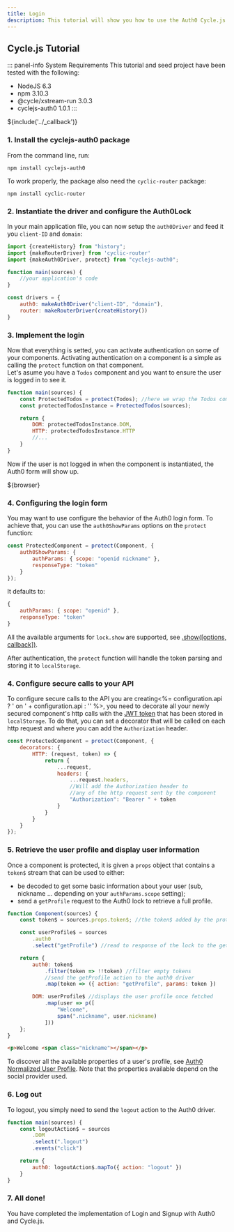 ```yaml
---
title: Login
description: This tutorial will show you how to use the Auth0 Cycle.js driver to add authentication and authorization to your web app.
---
```


## Cycle.js Tutorial

::: panel-info System Requirements
This tutorial and seed project have been tested with the following:

* NodeJS 6.3
* npm 3.10.3
* @cycle/xstream-run 3.0.3
* cyclejs-auth0 1.0.1
:::

${include('../\_callback')}

### 1. Install the cyclejs-auth0 package

From the command line, run:

    npm install cyclejs-auth0

To work properly, the package also need the `cyclic-router` package:

    npm install cyclic-router

### 2. Instantiate the driver and configure the Auth0Lock

In your main application file, you can now setup the `auth0Driver` and feed it you `client-ID` and `domain`:

```js
import {createHistory} from "history";
import {makeRouterDriver} from 'cyclic-router'
import {makeAuth0Driver, protect} from "cyclejs-auth0";

function main(sources) {
    //your application's code
}

const drivers = {
    auth0: makeAuth0Driver("client-ID", "domain"),
    router: makeRouterDriver(createHistory())
}
```

### 3. Implement the login

Now that everything is setted, you can activate authentication on some of your components. Activating authentication on a component is a simple as calling the `protect` function on that component.  
Let's asume you have a `Todos` component and you want to ensure the user is logged in to see it.

```js
function main(sources) {
    const ProtectedTodos = protect(Todos); //here we wrap the Todos component in the protect function
    const protectedTodosInstance = ProtectedTodos(sources);

    return {
        DOM: protectedTodosInstance.DOM,
        HTTP: protectedTodosInstance.HTTP
        //...
    }
}
```

Now if the user is not logged in when the component is instantiated, the Auth0 form will show up.

${browser}

### 4. Configuring the login form

You may want to use configure the behavior of the Auth0 login form. To achieve that, you can use the `auth0ShowParams` options on the `protect` function:

```js
const ProtectedComponent = protect(Component, {
    auth0ShowParams: {
        authParams: { scope: "openid nickname" },
        responseType: "token"
    }
});
```

It defaults to:
```js
{
    authParams: { scope: "openid" },
    responseType: "token"
}
```

All the available arguments for `lock.show` are supported, see [.show\(\[options, callback\]\)](/libraries/lock#-show-options-callback-).

After authentication, the `protect` function will handle the token parsing and storing it to `localStorage`.

### 4. Configure secure calls to your API

To configure secure calls to the API you are creating<%= configuration.api ? ' on ' + configuration.api : '' %>, you need to decorate all your newly secured component's http calls with the [JWT token](/jwt) that has been stored in `localStorage`. To do that, you can set a decorator that will be called on each http request and where you can add the `Authorization` header.

```js
const ProtectedComponent = protect(Component, {
    decorators: {
        HTTP: (request, token) => {
            return {
                ...request,
                headers: {
                    ...request.headers,
                    //Will add the Authorization header to
                    //any of the http request sent by the component
                    "Authorization": "Bearer " + token
                }
            }
        }
    }
});
```

### 5. Retrieve the user profile and display user information

Once a component is protected, it is given a `props` object that contains a `token$` stream that can be used to either:
- be decoded to get some basic information about your user (sub, nickname ... depending on your `authParams.scope` setting);
- send a `getProfile` request to the Auth0 lock to retrieve a full profile.

```js
function Component(sources) {
    const token$ = sources.props.token$; //the token$ added by the protect function

    const userProfile$ = sources
        .auth0
        .select("getProfile") //read to response of the lock to the getProfile method call

    return {
        auth0: token$
            .filter(token => !!token) //filter empty tokens
            //send the getProfile action to the auth0 driver
            .map(token => ({ action: "getProfile", params: token })

        DOM: userProfile$ //displays the user profile once fetched
            .map(user => p([
                "Welcome",
                span(".nickname", user.nickname)
            ]))
    };
}
```

```html
<p>Welcome <span class="nickname"></span></p>
```

To discover all the available properties of a user's profile, see [Auth0 Normalized User Profile](/user-profile). Note that the properties available depend on the social provider used.

### 6. Log out

To logout, you simply need to send the `logout` action to the Auth0 driver.

```js
function main(sources) {
    const logoutAction$ = sources
        .DOM
        .select(".logout")
        .events("click")

    return {
        auth0: logoutAction$.mapTo({ action: "logout" })
    }
}
```

### 7. All done!

You have completed the implementation of Login and Signup with Auth0 and Cycle.js.
